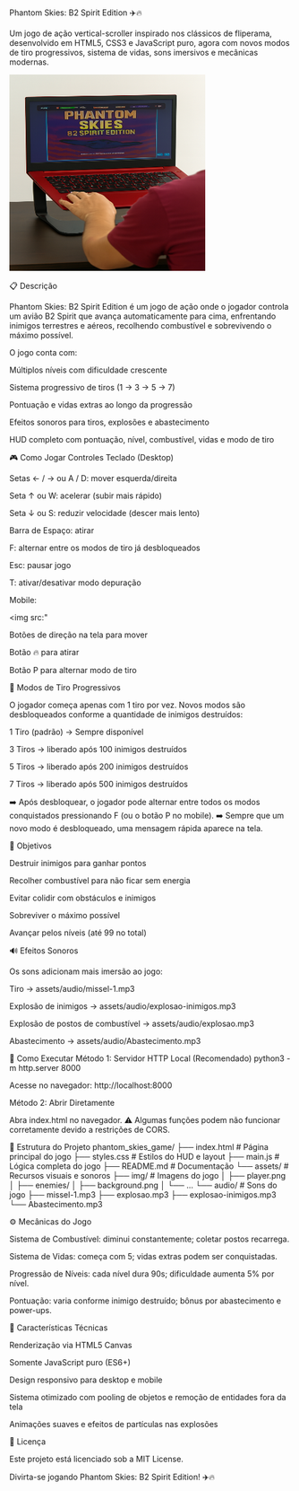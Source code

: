 Phantom Skies: B2 Spirit Edition ✈️🔥

Um jogo de ação vertical-scroller inspirado nos clássicos de fliperama, desenvolvido em HTML5, CSS3 e JavaScript puro, agora com novos modos de tiro progressivos, sistema de vidas, sons imersivos e mecânicas modernas.

<img src="https://github.com/AlexandreSilva78/Phantom-Skies-B2-Spirit-Edition/blob/main/assets/img/Jogo-Phantom-Skies-B2-Spirit-Edition-Notebook.png" style= "width: 350px; height:         350px;">


📋 Descrição

Phantom Skies: B2 Spirit Edition é um jogo de ação onde o jogador controla um avião B2 Spirit que avança automaticamente para cima, enfrentando inimigos terrestres e aéreos, recolhendo combustível e sobrevivendo o máximo possível.

O jogo conta com:

Múltiplos níveis com dificuldade crescente

Sistema progressivo de tiros (1 → 3 → 5 → 7)

Pontuação e vidas extras ao longo da progressão

Efeitos sonoros para tiros, explosões e abastecimento

HUD completo com pontuação, nível, combustível, vidas e modo de tiro

🎮 Como Jogar
Controles
Teclado (Desktop)

Setas ← / → ou A / D: mover esquerda/direita

Seta ↑ ou W: acelerar (subir mais rápido)

Seta ↓ ou S: reduzir velocidade (descer mais lento)

Barra de Espaço: atirar

F: alternar entre os modos de tiro já desbloqueados

Esc: pausar jogo

T: ativar/desativar modo depuração

Mobile:

<img src:"

Botões de direção na tela para mover

Botão 🔥 para atirar

Botão P para alternar modo de tiro

🔫 Modos de Tiro Progressivos

O jogador começa apenas com 1 tiro por vez.
Novos modos são desbloqueados conforme a quantidade de inimigos destruídos:

1 Tiro (padrão) → Sempre disponível

3 Tiros → liberado após 100 inimigos destruídos

5 Tiros → liberado após 200 inimigos destruídos

7 Tiros → liberado após 500 inimigos destruídos

➡️ Após desbloquear, o jogador pode alternar entre todos os modos conquistados pressionando F (ou o botão P no mobile).
➡️ Sempre que um novo modo é desbloqueado, uma mensagem rápida aparece na tela.

🎯 Objetivos

Destruir inimigos para ganhar pontos

Recolher combustível para não ficar sem energia

Evitar colidir com obstáculos e inimigos

Sobreviver o máximo possível

Avançar pelos níveis (até 99 no total)

🔊 Efeitos Sonoros

Os sons adicionam mais imersão ao jogo:

Tiro → assets/audio/missel-1.mp3

Explosão de inimigos → assets/audio/explosao-inimigos.mp3

Explosão de postos de combustível → assets/audio/explosao.mp3

Abastecimento → assets/audio/Abastecimento.mp3

🚀 Como Executar
Método 1: Servidor HTTP Local (Recomendado)
python3 -m http.server 8000


Acesse no navegador: http://localhost:8000

Método 2: Abrir Diretamente

Abra index.html no navegador.
⚠️ Algumas funções podem não funcionar corretamente devido a restrições de CORS.

📁 Estrutura do Projeto
phantom_skies_game/
├── index.html              # Página principal do jogo
├── styles.css              # Estilos do HUD e layout
├── main.js                 # Lógica completa do jogo
├── README.md               # Documentação
└── assets/                 # Recursos visuais e sonoros
    ├── img/                # Imagens do jogo
    │   ├── player.png
    │   ├── enemies/
    │   ├── background.png
    │   └── ...
    └── audio/              # Sons do jogo
        ├── missel-1.mp3
        ├── explosao.mp3
        ├── explosao-inimigos.mp3
        └── Abastecimento.mp3

⚙️ Mecânicas do Jogo

Sistema de Combustível: diminui constantemente; coletar postos recarrega.

Sistema de Vidas: começa com 5; vidas extras podem ser conquistadas.

Progressão de Níveis: cada nível dura 90s; dificuldade aumenta 5% por nível.

Pontuação: varia conforme inimigo destruído; bônus por abastecimento e power-ups.

🎨 Características Técnicas

Renderização via HTML5 Canvas

Somente JavaScript puro (ES6+)

Design responsivo para desktop e mobile

Sistema otimizado com pooling de objetos e remoção de entidades fora da tela

Animações suaves e efeitos de partículas nas explosões

📄 Licença

Este projeto está licenciado sob a MIT License.

Divirta-se jogando Phantom Skies: B2 Spirit Edition! ✈️🔥
